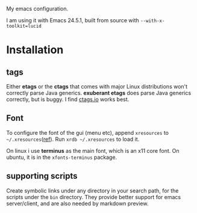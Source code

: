 My emacs configuration.

I am using it with Emacs 24.5.1, built from source with `--with-x-toolkit=lucid`

Installation
============

tags
----

Either **etags** or the **ctags** that comes with major Linux
distributions won't correctly parse Java generics. **exuberant etags**
does parse Java generics correctly, but is buggy. I find
[ctags.io](https://github.com/universal-ctags/ctags) works best.

Font
----

To configure the font of the gui (menu etc), append `xresources` to
`~/.xresources`([ref](http://www.nongnu.org/emacsdoc-fr/manuel/lucid-resources.html)).
Run `xrdb ~/.xresources` to load it.

On linux i use **terminus** as the main font, which is an x11 core
font. On ubuntu, it is in the `xfonts-terminus` package.

supporting scripts
------------------

Create symbolic links under any directory in your search path, for the
scripts under the `bin` directory. They provide better support for
emacs server/client, and are also needed by markdown preview.
